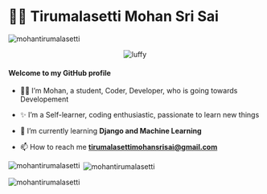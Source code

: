 # :man_technologist: Tirumalasetti Mohan Sri Sai 

 <p align="left"> <img src="https://komarev.com/ghpvc/?username=mohantirumalasetti&label=PROFILE%20VIEWS&color=0e75b6&style=flat" alt="mohantirumalasetti" /> </p>
 
<p align="center">
  <img src="https://media1.tenor.com/m/TjUflxYj3tsAAAAd/guts-berserk-guts.gif" alt="luffy">
</p>


#### Welcome to my GitHub profile 

- 👩‍💻 I’m Mohan, a student, Coder, Developer, who is going towards Developement 

- ✨ I’m a Self-learner, coding enthusiastic, passionate to learn new things 

- 🌱 I’m currently learning **Django and Machine Learning**

- 📫 How to reach me **tirumalasettimohansrisai@gmail.com**


<p><img align="left" src="https://github-readme-stats.vercel.app/api/top-langs?username=mohantirumalasetti&show_icons=true&locale=en&layout=compact" alt="mohantirumalasetti" /></p>

<p>&nbsp;<img align="center" src="https://github-readme-stats.vercel.app/api?username=mohantirumalasetti&show_icons=true&locale=en" alt="mohantirumalasetti" /></p>

<p><img align="center" src="https://github-readme-streak-stats.herokuapp.com/?user=mohantirumalasetti&" alt="mohantirumalasetti" /></p>
